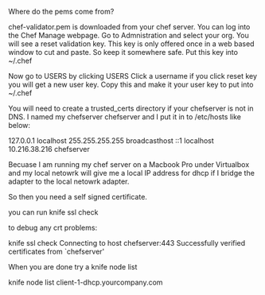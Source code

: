 Where do the pems come from?

chef-validator.pem is downloaded from your chef server. You can log into the Chef Manage webpage. Go to Admnistration and select 
your org.
You will see a reset validation key. This key is only offered once in a web based window to cut and paste. So keep it somewhere
safe. Put this key into ~/.chef

Now go to USERS by clicking USERS
Click a username
if you click reset key you will get a new user key. Copy this and make it your user key to put into ~/.chef

You will need to create a trusted_certs directory if your chefserver is not in DNS. I named my chefserver chefserver and I put it in 
to /etc/hosts like below:


127.0.0.1       localhost
255.255.255.255 broadcasthost
::1             localhost
10.216.38.216   chefserver

Becuase I am running my chef server on a Macbook Pro under Virtualbox and my local netowrk will give me a local IP address for
dhcp if I bridge the adapter to the local netowrk adapter.

So then you need a self signed certificate.

you can run
knife ssl check 

to debug any crt problems:

knife ssl check
Connecting to host chefserver:443
Successfully verified certificates from `chefserver'

When you are done try a 
knife node list

knife node list
client-1-dhcp.yourcompany.com


